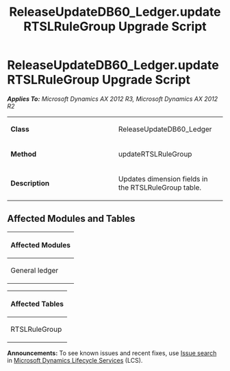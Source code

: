 ﻿---
title: ReleaseUpdateDB60_Ledger.updateRTSLRuleGroup Upgrade Script
TOCTitle: ReleaseUpdateDB60_Ledger.updateRTSLRuleGroup Upgrade Script
ms:assetid: 730d8488-f46d-4b6e-4cfd-2d906f75bfb4
ms:mtpsurl: https://msdn.microsoft.com/en-us/library/JJ685835(v=AX.60)
ms:contentKeyID: 49709036
ms.date: 05/18/2015
mtps_version: v=AX.60
---

# ReleaseUpdateDB60\_Ledger.updateRTSLRuleGroup Upgrade Script 


_**Applies To:** Microsoft Dynamics AX 2012 R3, Microsoft Dynamics AX 2012 R2_

<table>
<colgroup>
<col style="width: 50%" />
<col style="width: 50%" />
</colgroup>
<tbody>
<tr class="odd">
<td><p><strong>Class</strong></p></td>
<td><p>ReleaseUpdateDB60_Ledger</p></td>
</tr>
<tr class="even">
<td><p><strong>Method</strong></p></td>
<td><p>updateRTSLRuleGroup</p></td>
</tr>
<tr class="odd">
<td><p><strong>Description</strong></p></td>
<td><p>Updates dimension fields in the RTSLRuleGroup table.</p></td>
</tr>
</tbody>
</table>


## Affected Modules and Tables

<table>
<colgroup>
<col style="width: 100%" />
</colgroup>
<thead>
<tr class="header">
<th><p>Affected Modules</p></th>
</tr>
</thead>
<tbody>
<tr class="odd">
<td><p>General ledger</p></td>
</tr>
</tbody>
</table>


<table>
<colgroup>
<col style="width: 100%" />
</colgroup>
<thead>
<tr class="header">
<th><p>Affected Tables</p></th>
</tr>
</thead>
<tbody>
<tr class="odd">
<td><p>RTSLRuleGroup</p></td>
</tr>
</tbody>
</table>

  
**Announcements:** To see known issues and recent fixes, use [Issue search](http://go.microsoft.com/fwlink/?linkid=389258) in [Microsoft Dynamics Lifecycle Services](http://go.microsoft.com/fwlink/?linkid=306505) (LCS).

